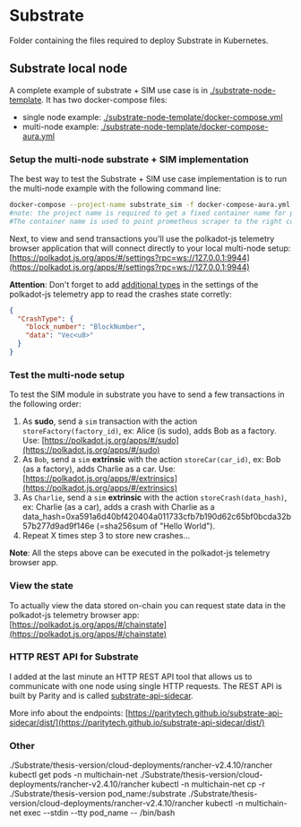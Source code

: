 # Substrate

Folder containing the files required to deploy Substrate in Kubernetes.

## Substrate local node

A complete example of substrate + SIM use case is in [./substrate-node-template](./substrate-node-template). It has two docker-compose files:

* single node example: [./substrate-node-template/docker-compose.yml](./substrate-node-template/docker-compose.yml)
* multi-node example: [./substrate-node-template/docker-compose-aura.yml](./substrate-node-template/docker-compose-aura.yml)

### Setup the multi-node substrate + SIM implementation

The best way to test the Substrate + SIM use case implementation is to run the multi-node example with the following command line:
```bash
docker-compose --project-name substrate_sim -f docker-compose-aura.yml up --scale substrate-peer=4
#note: the project name is required to get a fixed container name for peers. Ex: substrate_sim_substrate-peer_1
#The container name is used to point prometheus scraper to the right container
```

Next, to view and send transactions you'll use the polkadot-js telemetry browser application that will connect directly to your local multi-node setup:
[https://polkadot.js.org/apps/#/settings?rpc=ws://127.0.0.1:9944](https://polkadot.js.org/apps/#/settings?rpc=ws://127.0.0.1:9944)

**Attention**: Don't forget to add [additional types](./substrate-node-template/additional_types.json) in the settings of the polkadot-js telemetry app to read the crashes state corretly:
```json
{
  "CrashType": {
    "block_number": "BlockNumber",
    "data": "Vec<u8>"
  }
}
```

### Test the multi-node setup

To test the SIM module in substrate you have to send a few transactions in the following order:

1. As **sudo**, send a `sim` transaction with the action `storeFactory(factory_id)`, ex: Alice (is sudo), adds Bob as a factory.
Use: [https://polkadot.js.org/apps/#/sudo](https://polkadot.js.org/apps/#/sudo)
2. As `Bob`, send a `sim` **extrinsic** with the action `storeCar(car_id)`, ex: Bob (as a factory), adds Charlie as a car.
Use: [https://polkadot.js.org/apps/#/extrinsics](https://polkadot.js.org/apps/#/extrinsics)
3. As `Charlie`, send a `sim` **extrinsic** with the action `storeCrash(data_hash)`, ex: Charlie (as a car), adds a crash with Charlie as a data_hash=0xa591a6d40bf420404a011733cfb7b190d62c65bf0bcda32b57b277d9ad9f146e (=sha256sum of "Hello World").
4. Repeat X times step 3 to store new crashes...

**Note**: All the steps above can be executed in the polkadot-js telemetry browser app. 

### View the state

To actually view the data stored on-chain you can request state data in the polkadot-js telemetry browser app: [https://polkadot.js.org/apps/#/chainstate](https://polkadot.js.org/apps/#/chainstate)


### HTTP REST API for Substrate

I added at the last minute an HTTP REST API tool that allows us to communicate with one node using single HTTP requests.
The REST API is built by Parity and is called [substrate-api-sidecar](https://github.com/paritytech/substrate-api-sidecar).

More info about the endpoints: [https://paritytech.github.io/substrate-api-sidecar/dist/](https://paritytech.github.io/substrate-api-sidecar/dist/)

### Other

./Substrate/thesis-version/cloud-deployments/rancher-v2.4.10/rancher kubectl get pods -n multichain-net
./Substrate/thesis-version/cloud-deployments/rancher-v2.4.10/rancher kubectl -n multichain-net cp -r ./Substrate/thesis-version pod_name:/substrate
./Substrate/thesis-version/cloud-deployments/rancher-v2.4.10/rancher kubectl -n multichain-net exec --stdin --tty pod_name -- /bin/bash


